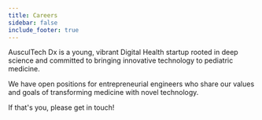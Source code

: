 ```yaml
---
title: Careers
sidebar: false
include_footer: true
---
```


AusculTech Dx is a young, vibrant Digital Health startup rooted in deep science and committed to bringing innovative technology to pediatric medicine.

We have open positions for entrepreneurial engineers who share our values and goals of transforming medicine with novel technology. 

If that's you, please get in touch!